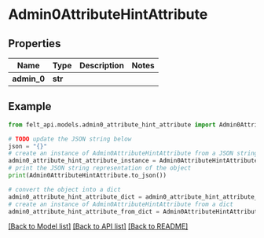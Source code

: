# Admin0AttributeHintAttribute


## Properties

Name | Type | Description | Notes
------------ | ------------- | ------------- | -------------
**admin_0** | **str** |  | 

## Example

```python
from felt_api.models.admin0_attribute_hint_attribute import Admin0AttributeHintAttribute

# TODO update the JSON string below
json = "{}"
# create an instance of Admin0AttributeHintAttribute from a JSON string
admin0_attribute_hint_attribute_instance = Admin0AttributeHintAttribute.from_json(json)
# print the JSON string representation of the object
print(Admin0AttributeHintAttribute.to_json())

# convert the object into a dict
admin0_attribute_hint_attribute_dict = admin0_attribute_hint_attribute_instance.to_dict()
# create an instance of Admin0AttributeHintAttribute from a dict
admin0_attribute_hint_attribute_from_dict = Admin0AttributeHintAttribute.from_dict(admin0_attribute_hint_attribute_dict)
```
[[Back to Model list]](../README.md#documentation-for-models) [[Back to API list]](../README.md#documentation-for-api-endpoints) [[Back to README]](../README.md)


